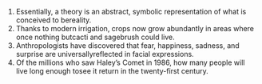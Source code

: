 1. Essentially, a theory is an abstract, symbolic representation of what is conceived to bereality.
2. Thanks to modern irrigation, crops now grow abundantly in areas where once nothing butcacti and sagebrush could live.
3. Anthropologists have discovered that fear, happiness, sadness, and surprise are universallyreflected in facial expressions.
4. Of the millions who saw Haley’s Comet in 1986, how many people will live long enough tosee it return in the twenty-first century.

